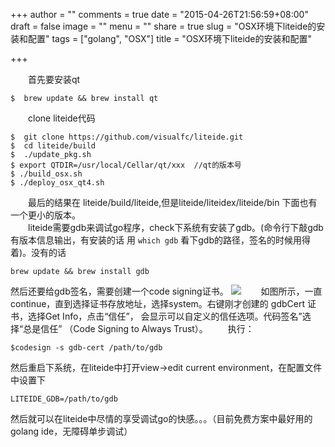 +++
author = ""
comments = true
date = "2015-04-26T21:56:59+08:00"
draft = false
image = ""
menu = ""
share = true
slug = "OSX环境下liteide的安装和配置"
tags = ["golang", "OSX"]
title = "OSX环境下liteide的安装和配置"

+++

&emsp;&emsp;首先要安装qt

	$  brew update && brew install qt
&emsp;&emsp;clone liteide代码

	$  git clone https://github.com/visualfc/liteide.git
	$  cd liteide/build
	$  ./update_pkg.sh
	$ export QTDIR=/usr/local/Cellar/qt/xxx  //qt的版本号
	$ ./build_osx.sh
	$ ./deploy_osx_qt4.sh
	
&emsp;&emsp;最后的结果在 liteide/build/liteide,但是liteide/liteidex/liteide/bin 下面也有一个更小的版本。	
&emsp;&emsp;liteide需要gdb来调试go程序，check下系统有安装了gdb。(命令行下敲gdb有版本信息输出，有安装的话
用 `which gdb` 看下gdb的路径，签名的时候用得着)。没有的话
    
	brew update && brew install gdb
	
然后还要给gdb签名，需要创建一个code signing证书。
![](http://77g3g7.com1.z0.glb.clouddn.com/gdbcert.png)
&emsp;&emsp;如图所示，一直continue，直到选择证书存放地址，选择system。右键刚才创建的 gdbCert 证书，选择Get Info，点击“信任”，
会显示可以自定义的信任选项。代码签名”选择“总是信任” （Code Signing to Always Trust）。
&emsp;&emsp;执行：

	$codesign -s gdb-cert /path/to/gdb
然后重启下系统，在liteide中打开view->edit current environment，在配置文件中设置下

	LITEIDE_GDB=/path/to/gdb
然后就可以在liteide中尽情的享受调试go的快感。。。（目前免费方案中最好用的golang ide，无障碍单步调试）
